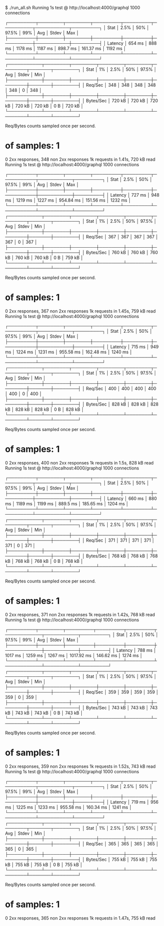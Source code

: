 $ ./run_all.sh
Running 1s test @ http://localhost:4000/graphql
1000 connections

┌─────────┬────────┬────────┬─────────┬─────────┬──────────┬───────────┬─────────┐
│ Stat │ 2.5% │ 50% │ 97.5% │ 99% │ Avg │ Stdev │ Max │
├─────────┼────────┼────────┼─────────┼─────────┼──────────┼───────────┼─────────┤
│ Latency │ 654 ms │ 888 ms │ 1178 ms │ 1187 ms │ 898.7 ms │ 161.37 ms │ 1192 ms │
└─────────┴────────┴────────┴─────────┴─────────┴──────────┴───────────┴─────────┘
┌───────────┬────────┬────────┬────────┬────────┬────────┬───────┬────────┐
│ Stat │ 1% │ 2.5% │ 50% │ 97.5% │ Avg │ Stdev │ Min │
├───────────┼────────┼────────┼────────┼────────┼────────┼───────┼────────┤
│ Req/Sec │ 348 │ 348 │ 348 │ 348 │ 348 │ 0 │ 348 │
├───────────┼────────┼────────┼────────┼────────┼────────┼───────┼────────┤
│ Bytes/Sec │ 720 kB │ 720 kB │ 720 kB │ 720 kB │ 720 kB │ 0 B │ 720 kB │
└───────────┴────────┴────────┴────────┴────────┴────────┴───────┴────────┘

Req/Bytes counts sampled once per second.

# of samples: 1

0 2xx responses, 348 non 2xx responses
1k requests in 1.41s, 720 kB read
Running 1s test @ http://localhost:4000/graphql
1000 connections

┌─────────┬────────┬────────┬─────────┬─────────┬───────────┬───────────┬─────────┐
│ Stat │ 2.5% │ 50% │ 97.5% │ 99% │ Avg │ Stdev │ Max │
├─────────┼────────┼────────┼─────────┼─────────┼───────────┼───────────┼─────────┤
│ Latency │ 727 ms │ 948 ms │ 1219 ms │ 1227 ms │ 954.84 ms │ 151.56 ms │ 1232 ms │
└─────────┴────────┴────────┴─────────┴─────────┴───────────┴───────────┴─────────┘
┌───────────┬────────┬────────┬────────┬────────┬────────┬───────┬────────┐
│ Stat │ 1% │ 2.5% │ 50% │ 97.5% │ Avg │ Stdev │ Min │
├───────────┼────────┼────────┼────────┼────────┼────────┼───────┼────────┤
│ Req/Sec │ 367 │ 367 │ 367 │ 367 │ 367 │ 0 │ 367 │
├───────────┼────────┼────────┼────────┼────────┼────────┼───────┼────────┤
│ Bytes/Sec │ 760 kB │ 760 kB │ 760 kB │ 760 kB │ 760 kB │ 0 B │ 759 kB │
└───────────┴────────┴────────┴────────┴────────┴────────┴───────┴────────┘

Req/Bytes counts sampled once per second.

# of samples: 1

0 2xx responses, 367 non 2xx responses
1k requests in 1.45s, 759 kB read
Running 1s test @ http://localhost:4000/graphql
1000 connections

┌─────────┬────────┬────────┬─────────┬─────────┬───────────┬───────────┬─────────┐
│ Stat │ 2.5% │ 50% │ 97.5% │ 99% │ Avg │ Stdev │ Max │
├─────────┼────────┼────────┼─────────┼─────────┼───────────┼───────────┼─────────┤
│ Latency │ 715 ms │ 949 ms │ 1224 ms │ 1231 ms │ 955.58 ms │ 162.48 ms │ 1240 ms │
└─────────┴────────┴────────┴─────────┴─────────┴───────────┴───────────┴─────────┘
┌───────────┬────────┬────────┬────────┬────────┬────────┬───────┬────────┐
│ Stat │ 1% │ 2.5% │ 50% │ 97.5% │ Avg │ Stdev │ Min │
├───────────┼────────┼────────┼────────┼────────┼────────┼───────┼────────┤
│ Req/Sec │ 400 │ 400 │ 400 │ 400 │ 400 │ 0 │ 400 │
├───────────┼────────┼────────┼────────┼────────┼────────┼───────┼────────┤
│ Bytes/Sec │ 828 kB │ 828 kB │ 828 kB │ 828 kB │ 828 kB │ 0 B │ 828 kB │
└───────────┴────────┴────────┴────────┴────────┴────────┴───────┴────────┘

Req/Bytes counts sampled once per second.

# of samples: 1

0 2xx responses, 400 non 2xx responses
1k requests in 1.5s, 828 kB read
Running 1s test @ http://localhost:4000/graphql
1000 connections

┌─────────┬────────┬────────┬─────────┬─────────┬──────────┬───────────┬─────────┐
│ Stat │ 2.5% │ 50% │ 97.5% │ 99% │ Avg │ Stdev │ Max │
├─────────┼────────┼────────┼─────────┼─────────┼──────────┼───────────┼─────────┤
│ Latency │ 660 ms │ 880 ms │ 1189 ms │ 1199 ms │ 889.5 ms │ 185.65 ms │ 1204 ms │
└─────────┴────────┴────────┴─────────┴─────────┴──────────┴───────────┴─────────┘
┌───────────┬────────┬────────┬────────┬────────┬────────┬───────┬────────┐
│ Stat │ 1% │ 2.5% │ 50% │ 97.5% │ Avg │ Stdev │ Min │
├───────────┼────────┼────────┼────────┼────────┼────────┼───────┼────────┤
│ Req/Sec │ 371 │ 371 │ 371 │ 371 │ 371 │ 0 │ 371 │
├───────────┼────────┼────────┼────────┼────────┼────────┼───────┼────────┤
│ Bytes/Sec │ 768 kB │ 768 kB │ 768 kB │ 768 kB │ 768 kB │ 0 B │ 768 kB │
└───────────┴────────┴────────┴────────┴────────┴────────┴───────┴────────┘

Req/Bytes counts sampled once per second.

# of samples: 1

0 2xx responses, 371 non 2xx responses
1k requests in 1.42s, 768 kB read
Running 1s test @ http://localhost:4000/graphql
1000 connections

┌─────────┬────────┬─────────┬─────────┬─────────┬────────────┬───────────┬─────────┐
│ Stat │ 2.5% │ 50% │ 97.5% │ 99% │ Avg │ Stdev │ Max │
├─────────┼────────┼─────────┼─────────┼─────────┼────────────┼───────────┼─────────┤
│ Latency │ 788 ms │ 1017 ms │ 1259 ms │ 1267 ms │ 1017.92 ms │ 146.62 ms │ 1274 ms │
└─────────┴────────┴─────────┴─────────┴─────────┴────────────┴───────────┴─────────┘
┌───────────┬────────┬────────┬────────┬────────┬────────┬───────┬────────┐
│ Stat │ 1% │ 2.5% │ 50% │ 97.5% │ Avg │ Stdev │ Min │
├───────────┼────────┼────────┼────────┼────────┼────────┼───────┼────────┤
│ Req/Sec │ 359 │ 359 │ 359 │ 359 │ 359 │ 0 │ 359 │
├───────────┼────────┼────────┼────────┼────────┼────────┼───────┼────────┤
│ Bytes/Sec │ 743 kB │ 743 kB │ 743 kB │ 743 kB │ 743 kB │ 0 B │ 743 kB │
└───────────┴────────┴────────┴────────┴────────┴────────┴───────┴────────┘

Req/Bytes counts sampled once per second.

# of samples: 1

0 2xx responses, 359 non 2xx responses
1k requests in 1.52s, 743 kB read
Running 1s test @ http://localhost:4000/graphql
1000 connections

┌─────────┬────────┬────────┬─────────┬─────────┬───────────┬───────────┬─────────┐
│ Stat │ 2.5% │ 50% │ 97.5% │ 99% │ Avg │ Stdev │ Max │
├─────────┼────────┼────────┼─────────┼─────────┼───────────┼───────────┼─────────┤
│ Latency │ 719 ms │ 956 ms │ 1225 ms │ 1233 ms │ 955.58 ms │ 160.34 ms │ 1241 ms │
└─────────┴────────┴────────┴─────────┴─────────┴───────────┴───────────┴─────────┘
┌───────────┬────────┬────────┬────────┬────────┬────────┬───────┬────────┐
│ Stat │ 1% │ 2.5% │ 50% │ 97.5% │ Avg │ Stdev │ Min │
├───────────┼────────┼────────┼────────┼────────┼────────┼───────┼────────┤
│ Req/Sec │ 365 │ 365 │ 365 │ 365 │ 365 │ 0 │ 365 │
├───────────┼────────┼────────┼────────┼────────┼────────┼───────┼────────┤
│ Bytes/Sec │ 755 kB │ 755 kB │ 755 kB │ 755 kB │ 755 kB │ 0 B │ 755 kB │
└───────────┴────────┴────────┴────────┴────────┴────────┴───────┴────────┘

Req/Bytes counts sampled once per second.

# of samples: 1

0 2xx responses, 365 non 2xx responses
1k requests in 1.47s, 755 kB read

